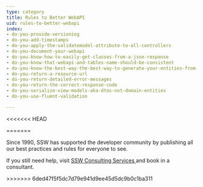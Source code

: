 ```yaml
---
type: category
title: Rules to Better WebAPI
uid: rules-to-better-webapi
index:
- do-you-provide-versioning
- do-you-add-timestamps
- do-you-apply-the-validatemodel-attribute-to-all-controllers
- do-you-document-your-webapi
- do-you-know-how-to-easily-get-classes-from-a-json-response
- do-you-know-that-webapi-and-tables-name-should-be-consistent
- do-you-know-the-best-way-the-best-way-to-generate-your-entities-from-swagger
- do-you-return-a-resource-url
- do-you-return-detailed-error-messages
- do-you-return-the-correct-response-code
- do-you-serialize-view-models-aka-dtos-not-domain-entities
- do-you-use-fluent-validation

---
```

<<<<<<< HEAD

=======
<p></p><p>Since 1990, SSW has supported the developer community by publishing all our best practices and rules for everyone to see.&#160;</p><p>If you still need help, visit&#160;<a href="http&#58;//www.ssw.com.au/ssw/Consulting/Default.aspx">SSW Consulting Services&#160;​</a>and book in a consultant.​​​</p>
>>>>>>> 6ded47f5f5dc7d79e941d9ee45d5dc9b0c1ba311


